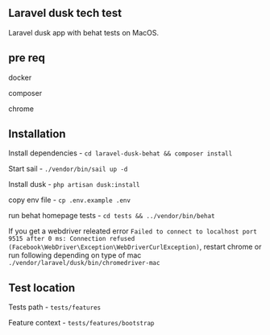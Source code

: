 ## Laravel dusk tech test
Laravel dusk app with behat tests on MacOS.

## pre req
 docker
 
 composer
 
 chrome

## Installation
Install dependencies - ```cd laravel-dusk-behat && composer install```

Start sail - ```./vendor/bin/sail up -d```

Install dusk - ```php artisan dusk:install```

copy env file - ```cp .env.example .env```

run behat homepage tests - ```cd tests && ../vendor/bin/behat```

If you get a webdriver releated error ```Failed to connect to localhost port 9515 after 0 ms: Connection refused (Facebook\WebDriver\Exception\WebDriverCurlException)```, restart chrome or run following depending on type of mac ```./vendor/laravel/dusk/bin/chromedriver-mac```

## Test location
Tests path - ```tests/features```

Feature context - ```tests/features/bootstrap```